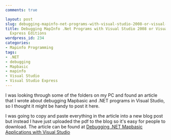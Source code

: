 ```yaml
---
comments: true

layout: post
slug: debugging-mapinfo-net-programs-with-visual-studio-2008-or-visual-studio-2008-express-editions
title: Debugging MapInfo .Net Programs with Visual Studio 2008 or Visual Studio 2008
  Express Editions
wordpress_id: 234
categories:
- Mapinfo Programming
tags:
- .NET
- debugging
- Mapbasic
- mapinfo
- Visual Studio
- Visual Studio Express
---
```


I was looking through some of the folders on my PC and found an article that I wrote about debugging Mapbasic and .NET programs in Visual Studio, so I thought it might be handy to post it here. 

I was going to copy and paste everything in the article into a new blog post but instead I have just uploaded the pdf to the blog so it's easy for people to download.   The article can be found at [Debugging .NET Mapbasic Applications with Visual Studio](http://woostuff.files.wordpress.com/2009/08/debugging20-net20mapbasic20applications.pdf)
